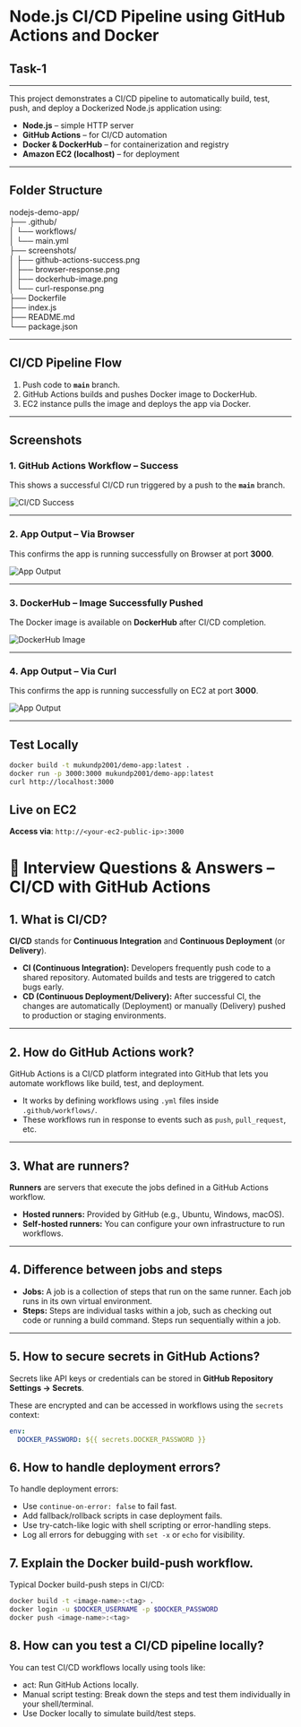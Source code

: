 # Node.js CI/CD Pipeline using GitHub Actions and Docker
## Task-1
---
This project demonstrates a CI/CD pipeline to automatically build, test, push, and deploy a Dockerized Node.js application using:

- **Node.js** – simple HTTP server
- **GitHub Actions** – for CI/CD automation
- **Docker & DockerHub** – for containerization and registry
- **Amazon EC2 (localhost)** – for deployment

---

## Folder Structure

nodejs-demo-app/ <br>
├── .github/ <br>
│   └── workflows/ <br>
│       └── main.yml <br>
├── screenshots/ <br>
│  ├── github-actions-success.png <br>
│  ├── browser-response.png <br>
│  ├── dockerhub-image.png <br>
│  └── curl-response.png <br>
├── Dockerfile <br>
├── index.js <br>
├── README.md <br>
└── package.json <br>

---

## CI/CD Pipeline Flow

1. Push code to **`main`** branch.
2. GitHub Actions builds and pushes Docker image to DockerHub.
3. EC2 instance pulls the image and deploys the app via Docker.

---

## Screenshots

### 1. GitHub Actions Workflow – Success ###
This shows a successful CI/CD run triggered by a push to the **`main`** branch.

![CI/CD Success](screenshots/github-actions-success.png)

---

### 2. App Output – Via Browser
This confirms the app is running successfully on Browser at port **3000**.

![App Output](screenshots/browser-response.png)

---

### 3. DockerHub – Image Successfully Pushed
The Docker image is available on **DockerHub** after CI/CD completion.

![DockerHub Image](screenshots/dockerhub-image.png)

---

### 4. App Output – Via Curl
This confirms the app is running successfully on EC2 at port **3000**.

![App Output](screenshots/curl-response.png)

---


## Test Locally
```bash
docker build -t mukundp2001/demo-app:latest .
docker run -p 3000:3000 mukundp2001/demo-app:latest
curl http://localhost:3000
```

## Live on EC2
**Access via**: `http://<your-ec2-public-ip>:3000`

# 📘 Interview Questions & Answers – CI/CD with GitHub Actions

## 1. What is CI/CD?
**CI/CD** stands for **Continuous Integration** and **Continuous Deployment** (or **Delivery**).

- **CI (Continuous Integration):** Developers frequently push code to a shared repository. Automated builds and tests are triggered to catch bugs early.
- **CD (Continuous Deployment/Delivery):** After successful CI, the changes are automatically (Deployment) or manually (Delivery) pushed to production or staging environments.

---

## 2. How do GitHub Actions work?
GitHub Actions is a CI/CD platform integrated into GitHub that lets you automate workflows like build, test, and deployment.

- It works by defining workflows using `.yml` files inside `.github/workflows/`.
- These workflows run in response to events such as `push`, `pull_request`, etc.

---

## 3. What are runners?
**Runners** are servers that execute the jobs defined in a GitHub Actions workflow.

- **Hosted runners:** Provided by GitHub (e.g., Ubuntu, Windows, macOS).
- **Self-hosted runners:** You can configure your own infrastructure to run workflows.

---

## 4. Difference between jobs and steps
- **Jobs:** A job is a collection of steps that run on the same runner. Each job runs in its own virtual environment.
- **Steps:** Steps are individual tasks within a job, such as checking out code or running a build command. Steps run sequentially within a job.

---

## 5. How to secure secrets in GitHub Actions?
Secrets like API keys or credentials can be stored in **GitHub Repository Settings → Secrets**.

These are encrypted and can be accessed in workflows using the `secrets` context:

```yaml
env:
  DOCKER_PASSWORD: ${{ secrets.DOCKER_PASSWORD }}
```
## 6. How to handle deployment errors?
To handle deployment errors:
- Use `continue-on-error: false` to fail fast.
- Add fallback/rollback scripts in case deployment fails.
- Use try-catch-like logic with shell scripting or error-handling steps.
- Log all errors for debugging with `set -x` or `echo` for visibility.

## 7. Explain the Docker build-push workflow.
Typical Docker build-push steps in CI/CD:
```bash
docker build -t <image-name>:<tag> .
docker login -u $DOCKER_USERNAME -p $DOCKER_PASSWORD
docker push <image-name>:<tag>
```
## 8. How can you test a CI/CD pipeline locally?
You can test CI/CD workflows locally using tools like:
- act: Run GitHub Actions locally.
- Manual script testing: Break down the steps and test them individually in your shell/terminal.
- Use Docker locally to simulate build/test steps.
